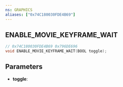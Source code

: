 ```yaml
---
ns: GRAPHICS
aliases: ["0x74C180030FDE4B69"]
---
```

## ENABLE_MOVIE_KEYFRAME_WAIT

```c
// 0x74C180030FDE4B69 0x796DE696
void ENABLE_MOVIE_KEYFRAME_WAIT(BOOL toggle);
```

## Parameters
* **toggle**:


